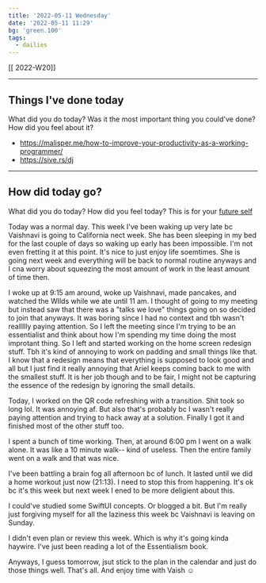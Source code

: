 ```yaml
---
title: '2022-05-11 Wednesday'
date: '2022-05-11 11:29'
bg: 'green.100' 
tags:
  - dailies
---
```


[[ 2022-W20]]

___________________________
## Things I've done today
What did you do today? Was it the most important thing you could've done? How did you feel about it?
- https://malisper.me/how-to-improve-your-productivity-as-a-working-programmer/
- https://sive.rs/dj

___________________________
## How did today go?
What did you do today? How did you feel today? This is for your [future self](https://sive.rs/dj)

Today was a normal day. This week I've been waking up very late bc Vaishnavi is going to California nect week. She has been sleeping in my bed for the last couple of days so waking up early has been impossible. I'm not even fretting it at this point. It's nice to just enjoy life soemtimes. She is going next week and everything will be back to normal routine anyways and I cna worry about squeezing the most amount of work in the least amount of time then.

I woke up at 9:15 am around, woke up Vaishnavi, made pancakes, and watched the WIlds while we ate until 11 am. I thought of going to my meeting but instead saw that there was a "talks we love" things going on so decided to join that anyways. It was boring since I had no context and tbh wasn't reallllly paying attention. So I left the meeting since I'm trying to be an essentialist and think about how I'm spending my time doing the most improtant thing. So I left and started working on the home screen redesign stuff. Tbh it's kind of annoying to work on padding and small things like that. I know that a redesign means that everything is supposed to look good and all but I just find it really annoying that Ariel keeps coming back to me with the smallest stuff. It is her job though and to be fair, I might not be capturing the essence of the redesign by ignoring the small details. 

Today, I worked on the QR code refreshing with  a transition. Shit took so long lol. It was annoying af. But also that's probably bc I wasn't really paying attention and trying to hack away at a solution. Finally I got it and finished most of the other stuff too.

I spent a bunch of time working. Then, at around 6:00 pm I went on a walk alone. It was like a 10 minute walk-- kind of useless. Then the entire family went on a walk and that was nice. 

I've been battling a brain fog all afternoon bc of lunch. It lasted until we did a home workout just now (21:13). I need to stop this from happening. It's ok bc it's this week but next week I ened to be more deligient about this.

I could've studied some SwiftUI concepts. Or blogged a bit. But I'm really just forgiving myself for all the laziness this week bc Vaishnavi is leaving on Sunday.

I didn't even plan or review this week. Which is why it's going kinda haywire. I've just been reading a lot of the Essentialism book.

Anyways, I guess tomorrow, jsut stick to the plan in the calendar and just do those things well. That's all. And enjoy time with Vaish ☺️